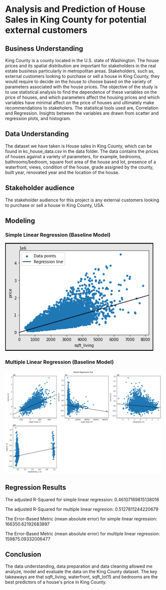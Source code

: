 # Analysis and Prediction of House Sales in King County for potential external customers
## Business Understanding


King County is a county located in the U.S. state of Washington. The house prices and its spatial distribution are important for stakeholders in
the real estate business particularly in metropolitan areas. Stakeholders, such as, external customers looking to
purchase or sell a house in King County, they would require to decide on the house to choose based on the
variety of parameters associated with the house prices. The objective of the study is to use statistical analysis
to find the dependence of these variables on the price of houses, and which parameters affect the housing
prices and which variables have minimal affect on the price of houses and ultimately make recommendations to
stakeholers. The statistical tools used are, Correlation and Regression. Insights between the variables are
drawn from scatter and regression plots, and histogram.

## Data Understanding

The dataset we have taken is House sales in King County, which can be found in kc_house_data.csv in the
data folder. The data contains the prices of houses against a variety of parameters, for example, bedrooms, bathrooms/bedroom, square foot area of the house and lot,
presence of a waterfront, views, condition of the house, grade assigned by the county, built year, renovated
year and the location of the house. 

## Stakeholder audience

The stakeholder audience for this project is any external customers looking to purchase or sell a house in King County, USA.

## Modeling
### Simple Linear Regression (Baseline Model)
![graph](simpleRegression.png)

### Multiple Linear Regression (Baseline Model)
![graph](Regression.png)


## Regression Results

The adjusted R-Squared for simple linear regression: 0.46107169815138016

The adjusted R-Squared for multiple linear regresion: 0.5127811244220679

The Error-Based Metric (mean absolute error) for simple linear regression: 166350.62192683897

The Error-Based Metric (mean absolute error) for multiple linear regression: 159875.09332006477

## Conclusion
The data understanding, data preparation and data cleaning allowed me analyze, model and evaluate the data
on the King County dataset. The key takeaways are that sqft_living, waterfront, sqft_lot15 and bedrooms are
the best predictors of a house's price in King County.
